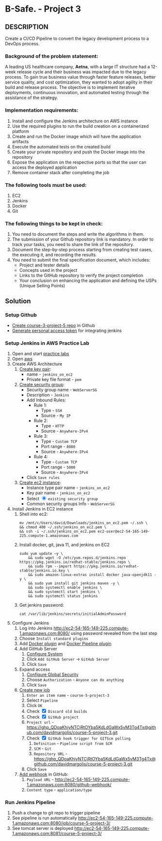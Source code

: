 # B-Safe. - Project 3 

## DESCRIPTION

Create a CI/CD Pipeline to convert the legacy development process to a DevOps
process.

### Background of the problem statement:

A leading US healthcare company, __Aetna__, with a large IT structure had a
12-week release cycle and their business was impacted due to the legacy
process. To gain true business value through faster feature releases, better
service quality, and cost optimization, they wanted to adopt agility in their
build and release process. The objective is to implement iterative
deployments, continuous innovation, and automated testing through the
assistance of the strategy.

### Implementation requirements:

1. Install and configure the Jenkins architecture on AWS instance
1. Use the required plugins to run the build creation on a containerized
    platform
1. Create and run the Docker image which will have the application artifacts
1. Execute the automated tests on the created build
1. Create your private repository and push the Docker image into the
    repository
1. Expose the application on the respective ports so that the user can access
    the deployed application
1. Remove container stack after completing the job

### The following tools must be used:

1. EC2
1. Jenkins
1. Docker
1. Git

### The following things to be kept in check:

1. You need to document the steps and write the algorithms in them.
1. The submission of your Github repository link is mandatory. In order to
    track your tasks, you need to share the link of the repository.
1. Document the step-by-step process starting from creating test cases, the
    executing it, and recording the results.
1. You need to submit the final specification document, which includes:
    - Project and tester details
    - Concepts used in the project
    - Links to the GitHub repository to verify the project completion
    - Your conclusion on enhancing the application and defining the USPs
        (Unique Selling Points)

## Solution

### Setup Github

- [Create course-3-project-5 repo](https://github.com/davidmargolis/course-3-project-5) in Github
- [Generate personal access token](https://github.com/settings/tokens/new) for integrating jenkins

### Setup Jenkins in AWS Practice Lab

1. Open and start [practice labs](https://caltech.lms.simplilearn.com/courses/4041/-PG-DO---CI%2FCD-Pipeline-with-Jenkins/practice-labs)
1. Open [aws](https://us-east-1.console.aws.amazon.com/console/home?region=us-east-1#)
1. Create AWS Architecture
    1. [Create key pair](https://us-east-1.console.aws.amazon.com/ec2/v2/home?region=us-east-1#CreateKeyPair:):
        - name - `jenkins_on_ec2`
        - Private key file format - `pem`
    1. [Create security group](https://us-east-1.console.aws.amazon.com/ec2/v2/home?region=us-east-1#CreateSecurityGroup:):
        - Security group name - `WebServerSG`
        - Description - `Jenkins`
        - Add Inbound Rules:
            - Rule 1:
                - Type - `SSH`
                - Source - `My IP`
            - Rule 2:
                - Type - `HTTP`
                - Source - `Anywhere-IPv4`
            - Rule 3:
                - Type - `Custom TCP`
                - Port range - `8080`
                - Source - `Anywhere-IPv4`
            - Rule 4:
                - Type - `Custom TCP`
                - Port range - `5000`
                - Source - `Anywhere-IPv4`
        - Click `Save rules`
    1. [Create ec2 instance](https://us-east-1.console.aws.amazon.com/ec2/v2/home?region=us-east-1#LaunchInstances:):
        - Instance type pair name - `jenkins_on_ec2`
        - Key pair name - `jenkins_on_ec2`
        - Select <input type=radio checked> `existing security group`
        - Common security groups Info - `WebServerSG`
1. Install Jenkins in EC2 instance
    1. Shell into ec2:
        ```
        mv /mnt/c/Users/david/Downloads/jenkins_on_ec2.pem ~/.ssh \
        && chmod 400 ~/.ssh/jenkins_on_ec2.pem \
        && ssh -i ~/.ssh/jenkins_on_ec2.pem ec2-user@ec2-54-165-149-225.compute-1.amazonaws.com
        ```
    1. Install docker, git, java 11, and jenkins on EC2
        ```
        sudo yum update –y \
            && sudo wget -O /etc/yum.repos.d/jenkins.repo https://pkg.jenkins.io/redhat-stable/jenkins.repo \
            && sudo rpm --import https://pkg.jenkins.io/redhat-stable/jenkins.io.key \
            && sudo amazon-linux-extras install docker java-openjdk11 -y \
            && sudo yum install git jenkins maven -y \
            && sudo systemctl enable jenkins \
            && sudo systemctl start jenkins \
            && sudo systemctl status jenkins
        ```
    1. Get jenkins password:
        ```
        cat /var/lib/jenkins/secrets/initialAdminPassword
        ```
1. Configure Jenkins
    1. Log into Jenkins <http://ec2-54-165-149-225.compute-1.amazonaws.com:8080/> using password revealed from the last step
    1. Choose `Install standard plugins`
    1. Add [Docker plugin](https://plugins.jenkins.io/docker-plugin/) and [Docker Pipeline plugin](https://plugins.jenkins.io/docker-workflow/)
    1. Add GitHub Server
        1. [Configure System](http://ec2-54-165-149-225.compute-1.amazonaws.com:8080/configure)
        1. Click `Add GitHub Server` -> `GitHub Server`
        1. Click `Save`
    1. Expand access
        1. [Configure Global Security](http://ec2-54-165-149-225.compute-1.amazonaws.com:8080/configureSecurity/)
        1. Choose `Authorization` - `Anyone can do anything`
        1. Click `Save`
    1. [Create new job](http://ec2-54-165-149-225.compute-1.amazonaws.com:8080/view/all/newJob)
        1. `Enter an item name` - `course-5-project-3`
        1. Select `Pipeline`
        1. Click `OK`
        1. Check <input type="checkbox" checked> `Discard old builds`
        1. Check <input type="checkbox" checked> `GitHub project`
        1. `Project url` - <https://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@github.com/davidmargolis/course-5-project-3.git>
        1. Check <input type="checkbox" checked> `GitHub hook trigger for GITScm polling`
            1. `Definition` - `Pipeline script from SCM`
            1. `SCM` - `Git`
            1. `Repository URL` - <https://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@github.com/davidmargolis/course-5-project-3.git>
        1. Click `Save`
    1. [Add webhook](https://github.com/davidmargolis/course-5-project-3/settings/hooks/new) in GitHub:
        1. `Payload URL` - <http://ec2-54-165-149-225.compute-1.amazonaws.com:8080/github-webhook/>
        1. `Content type` - `application/type`

### Run Jenkins Pipeline

1. Push a change to git repo to trigger pipeline
1. See pipeline is run automatically <http://ec2-54-165-149-225.compute-1.amazonaws.com:8080/job/course-5-project-3/>
1. See tomcat server is deployed <http://ec2-54-165-149-225.compute-1.amazonaws.com:8081/course-5-project-3/>
